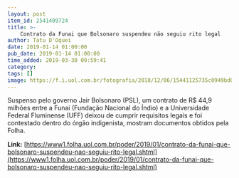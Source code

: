```yaml
---
layout: post
item_id: 2541409724
title: >-
    Contrato da Funai que Bolsonaro suspendeu não seguiu rito legal
author: Tatu D'Oquei
date: 2019-01-14 01:00:00
pub_date: 2019-01-14 01:00:00
time_added: 2019-03-30 09:59:41
category: 
tags: []
image: https://f.i.uol.com.br/fotografia/2018/12/06/15441125735c0949bd07c2d_1544112573_3x2_rt.jpg
---
```


Suspenso pelo governo Jair Bolsonaro (PSL), um contrato de R$ 44,9 milhões entre a Funai (Fundação Nacional do Índio) e a Universidade Federal Fluminense (UFF) deixou de cumprir requisitos legais e foi contestado dentro do órgão indigenista, mostram documentos obtidos pela Folha.

**Link:** [https://www1.folha.uol.com.br/poder/2019/01/contrato-da-funai-que-bolsonaro-suspendeu-nao-seguiu-rito-legal.shtml](https://www1.folha.uol.com.br/poder/2019/01/contrato-da-funai-que-bolsonaro-suspendeu-nao-seguiu-rito-legal.shtml)


